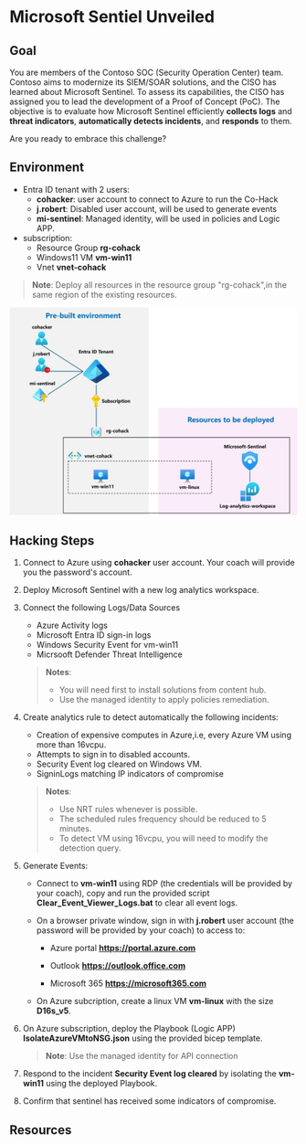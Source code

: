 # Microsoft Sentiel Unveiled

## Goal

You are members of the Contoso SOC (Security Operation Center) team. Contoso aims to modernize its SIEM/SOAR solutions, and the CISO has learned about Microsoft Sentinel. To assess its capabilities, the CISO has assigned you to lead the development of a Proof of Concept (PoC). The objective is to evaluate how Microsoft Sentinel efficiently **collects logs** and **threat indicators**, **automatically detects incidents**, and **responds** to them.

Are you ready to embrace this challenge?

## Environment 

- Entra ID tenant with 2 users:
  - **cohacker**: user account to connect to Azure to run the Co-Hack
  - **j.robert**: Disabled user account, will be used to generate events
  - **mi-sentinel**: Managed identity, will be used in policies and Logic APP. 
- subscription:
  - Resource Group **rg-cohack**
  - Windows11 VM **vm-win11**
  - Vnet **vnet-cohack**

>**Note**: Deploy all resources in the resource group "rg-cohack",in the same region of the existing resources.


![archi](./images/Picture1.jpg)


## Hacking Steps

1. Connect to Azure using **cohacker** user account. Your coach will provide you the password's account.

2. Deploy Microsoft Sentinel with a new log analytics workspace.

3. Connect the following Logs/Data Sources 
   - Azure Activity logs
   - Microsoft Entra ID sign-in logs
   - Windows Security Event for vm-win11
   - Micrsooft Defender Threat Intelligence 
   >**Notes**: 
   >  - You will need first to install solutions from content hub.
   >  - Use the managed identity to apply policies remediation.

4. Create analytics rule to detect automatically the following incidents:
   - Creation of expensive computes in Azure,i.e, every Azure VM using more than 16vcpu.
   - Attempts to sign in to disabled accounts.
   - Security Event log cleared on Windows VM.
   - SigninLogs matching IP indicators of compromise

    >**Notes**: 
    >  - Use NRT rules whenever is possible.
    >  - The scheduled rules frequency should be reduced to 5 minutes.
    >  - To detect VM using 16vcpu, you will need to modify the detection query.

5. Generate Events:
   - Connect to **vm-win11** using RDP (the credentials will be provided by your coach), copy and run the provided script **Clear_Event_Viewer_Logs.bat** to clear all event logs.
   
   - On a browser private window, sign in with **j.robert** user account (the password will be provided by your coach) to access to:
    
      - Azure portal **https://portal.azure.com**
      
      - Outlook **https://outlook.office.com**
      - Microsoft 365 **https://microsoft365.com**
   
   - On Azure subcription, create a linux VM **vm-linux** with the size **D16s_v5**.   

6. On Azure subscription, deploy the Playbook (Logic APP) **IsolateAzureVMtoNSG.json** using the provided bicep template.

   >**Note**: Use the managed identity for API connection

7. Respond to the incident **Security Event log cleared** by isolating the **vm-win11** using the deployed Playbook.

8. Confirm that sentinel has received some indicators of compromise.
  

## Resources
